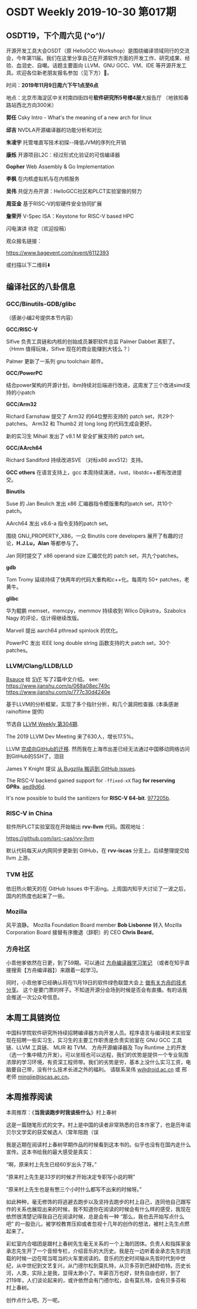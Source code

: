 # OSDT Weekly 2019-10-30 第017期

## OSDT19，下个周六见 (^o^)/

开源开发工具大会OSDT（原 HelloGCC Workshop）是围绕编译领域同行的交流会，今年第11届。我们在这里分享自己在开源软件方面的开发工作、研究成果、经验、血泪史、自嘲。话题主要面向 LLVM、GNU GCC、VM、IDE 等开源开发工具。欢迎各位新老朋友报名参加（见下方）🎉。

时间：**2019年11月9日周六下午1点至6点**

地点：北京市海淀区中关村南四街四号**软件研究所5号楼4层**大报告厅 （地铁知春路站西北方向300米）

**郭任** Csky Intro - What's the meaning of a new arch for linux

**邱吉** NVDLA开源编译器的功能分析和对比

**朱凌宇** 托管堆直写技术初探--降低JVM的序列化开销

**康烁** 开源项目L2C：经过形式化验证的可信编译器

**Gopher** Web Assembly & Go Implementation

**李枫** 在内核虚拟机与在内核服务

**吴伟** 共促方舟开源：HelloGCC社区和PLCT实验室做的努力

**周亚金** 基于RISC-V的软硬件安全协同扩展

**詹荣开** V-Spec ISA：Keystone for RISC-V based HPC

闪电演讲 待定（欢迎投稿）

观众报名链接：

https://www.bagevent.com/event/6112393

或扫描以下二维码⬇️

## 编译社区的八卦信息

### GCC/Binutils-GDB/glibc

（感谢小编2号提供本节内容）

**GCC/RISC-V**

Sifive 负责工具链和内核的创始成员兼职软件总监 Palmer Dabbet 离职了。（Hmm 值得玩味，Sifive 现在的商业能赚到大钱么？）

Palmer 更新了一系列 gnu toolchain 邮件。

**GCC/PowerPC**

结合power架构的开源计划，ibm持续对后端进行改进，这周发了三个改进simd支持的小patch

**GCC/Arm32**

Richard Earnshaw 提交了 Arm32 的64位整形支持的 patch set，共29个 patches。
Arm32 和 Thumb2 对 long long 的代码生成会更好。

新的实习生 Mihail 发出了 v8.1 M 安全扩展支持的 patch set。

**GCC/AArch64**

Richard Sandiford 持续改进SVE （对标x86 avx512）支持。

**GCC others**
在语言支持上，gcc 本周持续演进，rust，libstdc++都有改进提交。

**Binutils**

Suse 的 Jan Beulich 发出 x86 汇编器指令模版重构的patch set，共10个patch。

AArch64 发出 v8.6-a 指令支持的patch set。

围绕 GNU_PROPERTY_X86，一众 Binutils core developers 展开了有趣的讨论，**H.J.Lu，Alan** 等都参与了。

Jan 同时提交了 x86 operand size 汇编优化的 patch set，共九个patches。

**gdb**

Tom Tromy 延续持续了快两年的代码大重构和c++化。每周均 50+ patches，老黄牛。

**glibc**

华为鲲鹏 memset，memcpy，memmov 持续收到 Wilco Dijikstra，Szabolcs Nagy 的评论，估计得继续改版。

Marvell 提出 aarch64 pthread spinlock 的优化。

PowerPC 发出 IEEE long double string 函数支持的大 patch set，30个 patches。

### LLVM/Clang/LLDB/LLD

[Bsauce](https://github.com/bsauce) 给 [SVF](https://github.com/SVF-tools/SVF)  写了2篇中文介绍。
see:
https://www.jianshu.com/p/068a08ec749c
https://www.jianshu.com/p/777c30d4240e

基于LLVM的分析框架，实现了多个指针分析，和几个漏洞检查器. (本条感谢 rainoftime 提供)

节选自 [LLVM Weekly 第304期](http://llvmweekly.org/issue/304).

The 2019 LLVM Dev Meeting 来了630人，增长17.5%。

LLVM [完成向GitHub的迁移](http://lists.llvm.org/pipermail/llvm-dev/2019-October/136107.html).
然而我在上海市出差已经无法通过中国移动网络访问到GitHub的SSH了，泪目

James Y Knight 提议 [从 Bugzilla 搬运到 GitHub issues](http://lists.llvm.org/pipermail/llvm-dev/2019-October/136162.html).


The RISC-V backend gained support for `-ffixed-xX` flag **for reserving GPRs**.
[aed9d6d](https://reviews.llvm.org/rGaed9d6d64a3).

It's now possible to build the sanitizers for **RISC-V 64-bit**.
[977205b](https://reviews.llvm.org/rG977205b595c).


### RISC-V in China

软件所PLCT实验室现在开始输出 **rvv-llvm** 代码。围观地址：

https://github.com/isrc-cas/rvv-llvm

默认代码每天从内网同步更新到 GitHub，在 **rvv-iscas** 分支上。后续整理提交给 llvm 上游。

### TVM 社区

依旧热火朝天的在 GitHub Issues 中干活ing。上周国内知乎大讨论了一波之后，国内的热度也起来了一些。

### Mozilla

风平浪静。 Mozilla Foundation Board member **Bob Lisbonne** 转入 Mozilla Corporation Board 接替有序撤退（辞职）的 CEO **Chris Beard**。

### 方舟社区

小乖他爹依然在日更，到了59期。可以通过
[方舟编译器学习笔记](https://zhuanlan.zhihu.com/openarkcompiler)
（或者在知乎直接搜索【方舟编译器】）来跟着一起学习。

同时，小乖他爹已经确认将在11月19日的软件绿色联盟大会上
[做有关方舟的技术分享](https://mp.weixin.qq.com/s/QuqAWL1DxDY_QIi4r9xOAA)。
这个是要门票的样子。不知道开源分会场到时候是否会有直播。有的话我会推送一次公众号信息。

## 本周工具链岗位

中国科学院软件研究所持续招聘编译器方向开发人员。程序语言与编译技术实验室现在招聘一些实习生，实习生的主要工作职责是负责实验室在 GNU GCC 工具链、LLVM 工具链、 MLIR 和 TVM、 方舟开源编译器及 Toy Runtime 上的开发（选一个集中精力开发）。可以坐班也可以远程，我们的优势是提供一个专业氛围浓厚的学习环境，有资深工程师带。我们的劣势是穷，基本上没什么实习工资，电脑要自己带，没有什么技术长进之外的福利。
请联系吴伟 w@droid.ac.cn 或 邢老师 mingjie@iscas.ac.cn。

## 本周推荐阅读

本周推荐：《**当我谈跑步时我谈些什么**》村上春树

这是一篇随笔形式的文字。村上是中国的读者非常熟悉的日本作家了，也是历年诺贝尔文学奖的获奖候选人（常年陪跑（误

我是近期在阅读村上春树早期作品的时候看到这本书的。似乎也没有在国内走什么宣传。这本书给我的最大感受是真实：

“啊，原来村上先生已经60岁出头了呀。”

“原来村上先生是33岁的时候才开始决定专职写小说的啊”

“原来村上先生也是有憋三个小时什么都写不出来的时候呀。”

如此种种，毫无修饰的将逃避去跑步以及坚持去跑步的村上自己，连同他自己跟写作的关系也展现出来的时候，我不知道你在阅读的时候会有什么样的感受，我现在依然很清楚记得我自己在阅读时候，总是会有一种 “那么，我也去开始写点什么吧” 的一股劲儿，被学校教育压抑或者忽视十几年的创作的想法，被村上先生点燃起来了。

彩虹室内合唱团是跟村上春树先生毫无关系的一个上海的团体。负责人和指挥家金承志先生开了一个音频专栏，介绍音乐的大历史。我是在一边听着金承志先生的连载的时候一边在哐当哐当的火车里阅读的。音乐的历史时间轴从先哲时代到中世纪，从中世纪到文艺复兴，从门德尔松到莫扎特，从贝多芬到巴赫舒伯特。历史长河，人类，实际上是我，显得太渺小了。年薪百万也好，财务自由也好，到了2119年，人们谈论起来的，或许依然会有门德尔松，会有莫扎特，会有贝多芬和村上春树。

创作点什么吧。万一呢。
